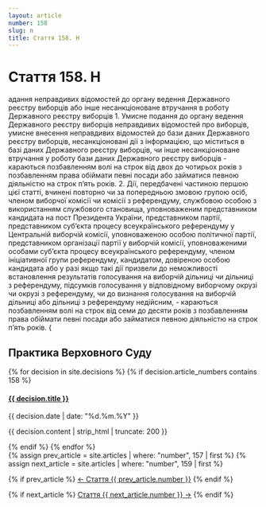 ```yaml
---
layout: article
number: 158
slug: n
title: Стаття 158. Н
---
```


# Стаття 158. Н

адання неправдивих відомостей до органу ведення Державного реєстру виборців або інше несанкціоноване втручання в роботу Державного реєстру виборців 1. Умисне подання до органу ведення Державного реєстру виборців неправдивих відомостей про виборців, умисне внесення неправдивих відомостей до бази даних Державного реєстру виборців, несанкціоновані дії з інформацією, що міститься в базі даних Державного реєстру виборців, чи інше несанкціоноване втручання у роботу бази даних Державного реєстру виборців - караються позбавленням волі на строк від двох до чотирьох років з позбавленням права обіймати певні посади або займатися певною діяльністю на строк п’ять років. 2. Дії, передбачені частиною першою цієї статті, вчинені повторно чи за попередньою змовою групою осіб, членом виборчої комісії чи комісії з референдуму, службовою особою з використанням службового становища, уповноваженим представником кандидата на пост Президента України, представником партії, представником суб’єкта процесу всеукраїнського референдуму у Центральній виборчій комісії, уповноваженою особою політичної партії, представником організації партії у виборчій комісії, уповноваженими особами суб’єкта процесу всеукраїнського референдуму, членом ініціативної групи референдуму, кандидатом, довіреною особою кандидата або у разі якщо такі дії призвели до неможливості встановлення результатів голосування на виборчій дільниці чи дільниці з референдуму, підсумків голосування у відповідному виборчому окрузі чи окрузі з референдуму, чи до визнання голосування на виборчій дільниці або дільниці з референдуму недійсним, - караються позбавленням волі на строк від семи до десяти років з позбавленням права обіймати певні посади або займатися певною діяльністю на строк п’ять років. {

## Практика Верховного Суду

<div class="decisions-container">
{% for decision in site.decisions %}
  {% if decision.article_numbers contains 158 %}
    <div class="decision-item">
      <h4><a href="{{ decision.url }}">{{ decision.title }}</a></h4>
      <p class="decision-date">{{ decision.date | date: "%d.%m.%Y" }}</p>
      <p class="decision-excerpt">{{ decision.content | strip_html | truncate: 200 }}</p>
    </div>
  {% endif %}
{% endfor %}
</div>

<div class="article-navigation">
  {% assign prev_article = site.articles | where: "number", 157 | first %}
  {% assign next_article = site.articles | where: "number", 159 | first %}
  
  {% if prev_article %}
    <a href="{{ prev_article.url }}" class="prev-article">← Стаття {{ prev_article.number }}</a>
  {% endif %}
  
  {% if next_article %}
    <a href="{{ next_article.url }}" class="next-article">Стаття {{ next_article.number }} →</a>
  {% endif %}
</div>
